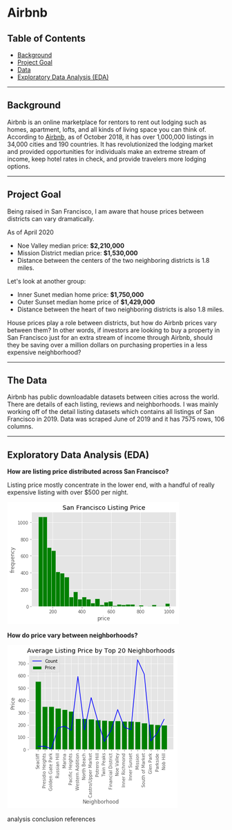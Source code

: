 # Airbnb

## Table of Contents
- [Background](#Background)
- [Project Goal](#project-goal)
- [Data](#the-data)
- [Exploratory Data Analysis (EDA)](#exploratory-data-analysis-(EDA))

---

## Background 

Airbnb is an online marketplace for rentors to rent out lodging such as homes, apartment, lofts, and all kinds of living space you can think of. According to [Airbnb](https://declara.com/content/A5YPWkg8), as of October 2018, it has over 1,000,000 listings in 34,000 cities and 190 countries. It has revolutionized the lodging market and provided opportunities for individuals make an extreme stream of income, keep hotel rates in check, and provide travelers more lodging options.

---

## Project Goal

Being raised in San Francisco, I am aware that house prices between districts can vary dramatically. 

As of April 2020
- Noe Valley median price: **$2,210,000**
- Mission District median price: **$1,530,000**
- Distance between the centers of the two neighboring districts is 1.8 miles.

Let's look at another group:
- Inner Sunet median home price: **$1,750,000** 
- Outer Sunset median home price of **$1,429,000**
- Distance between the heart of two neighboring districts is also 1.8 miles.

House prices play a role between districts, but how do Airbnb prices vary between them? In other words, if investors are looking to buy a property in San Francisco just for an extra stream of income through Airbnb, should they be saving over a million dollars on purchasing properties in a less expensive neighborhood?

---

## The Data

Airbnb has public downloadable datasets between cities across the world. There are details of each listing, reviews and neighborhoods. I was mainly working off of the detail listing datasets which contains all listings of San Francisco in 2019. Data was scraped June of 2019 and it has 7575 rows, 106 columns. 

---

## Exploratory Data Analysis (EDA)

**How are listing price distributed across San Francisco?**

Listing price mostly concentrate in the lower end, with a handful of really expensive listing with over $500 per night.

![all_listings](images/listing_all.png)

**How do price vary between neighborhoods?**

![top_20](images/top_20.png)


analysis 
conclusion
references

 












